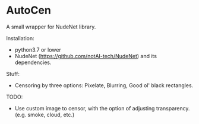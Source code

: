 # AutoCen
 A small wrapper for NudeNet library.

Installation:
- python3.7 or lower
- NudeNet (https://github.com/notAI-tech/NudeNet) and its dependencies.

Stuff:
- Censoring by three options: Pixelate, Blurring, Good ol' black rectangles.

TODO:
- Use custom image to censor, with the option of adjusting transparency. (e.g. smoke, cloud, etc.)
